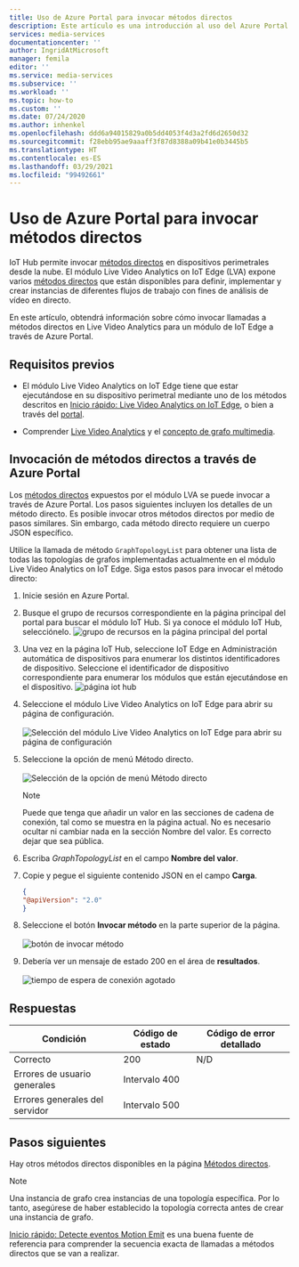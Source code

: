 ```yaml
---
title: Uso de Azure Portal para invocar métodos directos
description: Este artículo es una introducción al uso del Azure Portal para invocar métodos directos.
services: media-services
documentationcenter: ''
author: IngridAtMicrosoft
manager: femila
editor: ''
ms.service: media-services
ms.subservice: ''
ms.workload: ''
ms.topic: how-to
ms.custom: ''
ms.date: 07/24/2020
ms.author: inhenkel
ms.openlocfilehash: ddd6a94015829a0b5dd4053f4d3a2fd6d2650d32
ms.sourcegitcommit: f28ebb95ae9aaaff3f87d8388a09b41e0b3445b5
ms.translationtype: HT
ms.contentlocale: es-ES
ms.lasthandoff: 03/29/2021
ms.locfileid: "99492661"
---
```

# <a name="how-to-use-azure-portal-to-invoke-direct-methods"></a>Uso de Azure Portal para invocar métodos directos

IoT Hub permite invocar [métodos directos](../../iot-hub/iot-hub-devguide-direct-methods.md#method-invocation-for-iot-edge-modules) en dispositivos perimetrales desde la nube. El módulo Live Video Analytics on IoT Edge (LVA) expone varios [métodos directos](./direct-methods.md) que están disponibles para definir, implementar y crear instancias de diferentes flujos de trabajo con fines de análisis de vídeo en directo.

En este artículo, obtendrá información sobre cómo invocar llamadas a métodos directos en Live Video Analytics para un módulo de IoT Edge a través de Azure Portal.

## <a name="prerequisites"></a>Requisitos previos

* El módulo Live Video Analytics on IoT Edge tiene que estar ejecutándose en su dispositivo perimetral mediante uno de los métodos descritos en [Inicio rápido: Live Video Analytics on IoT Edge](./get-started-detect-motion-emit-events-quickstart.md), o bien a través del [portal](./deploy-iot-edge-device.md).

* Comprender [Live Video Analytics](./overview.md) y el [concepto de grafo multimedia](./media-graph-concept.md).

## <a name="invoking-direct-methods-via-azure-portal"></a>Invocación de métodos directos a través de Azure Portal

Los [métodos directos](./direct-methods.md) expuestos por el módulo LVA se puede invocar a través de Azure Portal. Los pasos siguientes incluyen los detalles de un método directo. Es posible invocar otros métodos directos por medio de pasos similares. Sin embargo, cada método directo requiere un cuerpo JSON específico.

Utilice la llamada de método `GraphTopologyList` para obtener una lista de todas las topologías de grafos implementadas actualmente en el módulo Live Video Analytics on IoT Edge. Siga estos pasos para invocar el método directo:

1. Inicie sesión en Azure Portal.
1. Busque el grupo de recursos correspondiente en la página principal del portal para buscar el módulo IoT Hub. Si ya conoce el módulo IoT Hub, selecciónelo.
    ![grupo de recursos en la página principal del portal](media/use-azure-portal-to-invoke-directs-methods/portal-rg-home.png)
1. Una vez en la página IoT Hub, seleccione IoT Edge en Administración automática de dispositivos para enumerar los distintos identificadores de dispositivo. Seleccione el identificador de dispositivo correspondiente para enumerar los módulos que están ejecutándose en el dispositivo.
    ![página iot hub](media/use-azure-portal-to-invoke-directs-methods/iot-hub-page.png)
1. Seleccione el módulo Live Video Analytics on IoT Edge para abrir su página de configuración.<br><br>
    ![Selección del módulo Live Video Analytics on IoT Edge para abrir su página de configuración](media/use-azure-portal-to-invoke-directs-methods/modules.png)
1. Seleccione la opción de menú Método directo. <br><br>
    ![Selección de la opción de menú Método directo](media/use-azure-portal-to-invoke-directs-methods/module-details.png)
    > [!NOTE]
    > Puede que tenga que añadir un valor en las secciones de cadena de conexión, tal como se muestra en la página actual. No es necesario ocultar ni cambiar nada en la sección Nombre del valor. Es correcto dejar que sea pública.

1. Escriba *GraphTopologyList* en el campo **Nombre del valor**.
1. Copie y pegue el siguiente contenido JSON en el campo **Carga**.
    ```json
    {
    "@apiVersion": "2.0"
    }
    ```
1. Seleccione el botón **Invocar método** en la parte superior de la página.<br><br>
    ![botón de invocar método](media/use-azure-portal-to-invoke-directs-methods/direct-method.png)
1. Debería ver un mensaje de estado 200 en el área de **resultados**.<br><br>
    ![tiempo de espera de conexión agotado](media/use-azure-portal-to-invoke-directs-methods/connection-timeout.png)

## <a name="responses"></a>Respuestas

| Condición             | Código de estado | Código de error detallado |
|-----------------------|-------------|---------------------|
| Correcto               | 200         | N/D                 |
| Errores de usuario generales   | Intervalo 400   |                     |
| Errores generales del servidor | Intervalo 500   |                     |

## <a name="next-steps"></a>Pasos siguientes

Hay otros métodos directos disponibles en la página [Métodos directos](./direct-methods.md).

> [!NOTE]
> Una instancia de grafo crea instancias de una topología específica. Por lo tanto, asegúrese de haber establecido la topología correcta antes de crear una instancia de grafo.

[Inicio rápido: Detecte eventos Motion Emit](./get-started-detect-motion-emit-events-quickstart.md) es una buena fuente de referencia para comprender la secuencia exacta de llamadas a métodos directos que se van a realizar.
